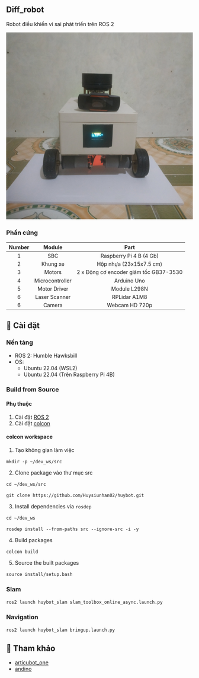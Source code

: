 ## Diff_robot

Robot điều khiển vi sai phát triển trên ROS 2

<img style="height: 50%" src="docs/myrobot.jpg" />

### Phần cứng

| Number | Module | Part |
|:--:|:--:|:-----------------------:|
| 1 | SBC | Raspberry Pi 4 B (4 Gb) | 
| 2 | Khung xe |  Hộp nhựa (23x15x7.5 cm) |
| 3 | Motors | 2 x Động cơ encoder giảm tốc GB37-3530 |
| 4 | Microcontroller | Arduino Uno |
| 5 | Motor Driver | Module L298N |
| 6 | Laser Scanner |	RPLidar A1M8 |
| 6 | Camera |	Webcam HD 720p |

## :mechanical_arm: Cài đặt

### Nền tảng

- ROS 2: Humble Hawksbill
- OS:
  - Ubuntu 22.04 (WSL2)
  - Ubuntu 22.04 (Trên Raspberry Pi 4B)

### Build from Source

#### Phụ thuộc

1. Cài đặt [ROS 2](https://docs.ros.org/en/humble/Installation/Ubuntu-Install-Debians.html)
2. Cài đặt [colcon](https://colcon.readthedocs.io/en/released/user/installation.html)

#### colcon workspace

1. Tạo không gian làm việc

```
mkdir -p ~/dev_ws/src
```

2. Clone package vào thư mục src

```
cd ~/dev_ws/src
```

```
git clone https://github.com/Huysiunhan02/huybot.git
```

3. Install dependencies via `rosdep`

```
cd ~/dev_ws
```

```
rosdep install --from-paths src --ignore-src -i -y
```

4. Build packages

```
colcon build
```

5. Source the built packages

```
source install/setup.bash
```

### Slam

```
ros2 launch huybot_slam slam_toolbox_online_async.launch.py
```

### Navigation

```
ros2 launch huybot_slam bringup.launch.py
```

## :star2: Tham khảo
 * [articubot_one](https://github.com/joshnewans/articubot_one)
 * [andino](https://github.com/Ekumen-OS/andino)